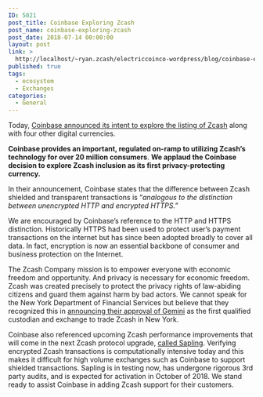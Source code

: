 ```yaml
---
ID: 5021
post_title: Coinbase Exploring Zcash
post_name: coinbase-exploring-zcash
post_date: 2018-07-14 00:00:00
layout: post
link: >
  http://localhost/~ryan.zcash/electriccoinco-wordpress/blog/coinbase-exploring-zcash/
published: true
tags:
  - ecosystem
  - Exchanges
categories:
  - General
---
```

<p>Today, <a href="https://blog.coinbase.com/coinbase-is-exploring-cardano-basic-attention-token-stellar-zcash-and-0x-9e44f0eb823f" target="_blank" rel="noopener noreferrer">Coinbase announced its intent to explore the listing of Zcash</a> along with four other digital currencies.</p>
<p><b>Coinbase provides an important, regulated on-ramp to utilizing Zcash’s technology for over 20 million consumers</b>. <b>We applaud the Coinbase decision to explore Zcash inclusion as its first privacy-protecting currency.</b></p>
<p>In their announcement, Coinbase states that the difference between Zcash shielded and transparent transactions is “<i>analogous to the distinction between unencrypted HTTP and encrypted HTTPS.”</i></p>
<p>We are encouraged by Coinbase’s reference to the HTTP and HTTPS distinction. Historically HTTPS had been used to protect user’s payment transactions on the internet but has since been adopted broadly to cover all data. In fact, encryption is now an essential backbone of consumer and business protection on the Internet.</p>
<p>The Zcash Company mission is to empower everyone with economic freedom and opportunity. And privacy is necessary for economic freedom. Zcash was created precisely to protect the privacy rights of law-abiding citizens and guard them against harm by bad actors. We cannot speak for the New York Department of Financial Services but believe that they recognized this in <a href="https://www.dfs.ny.gov/about/press/pr1805141.htm" target="_blank" rel="noopener noreferrer">announcing their approval of Gemini</a> as the first qualified custodian and exchange to trade Zcash in New York.</p>
<p>Coinbase also referenced upcoming Zcash performance improvements that will come in the next Zcash protocol upgrade, <a href="/blog/whats-new-in-sapling/" target="_blank" rel="noopener noreferrer">called Sapling</a>. Verifying encrypted Zcash transactions is computationally intensive today and this makes it difficult for high volume exchanges such as Coinbase to support shielded transactions. Sapling is in testing now, has undergone rigorous 3rd party audits, and is expected for activation in October of 2018. We stand ready to assist Coinbase in adding Zcash support for their customers.</p>
